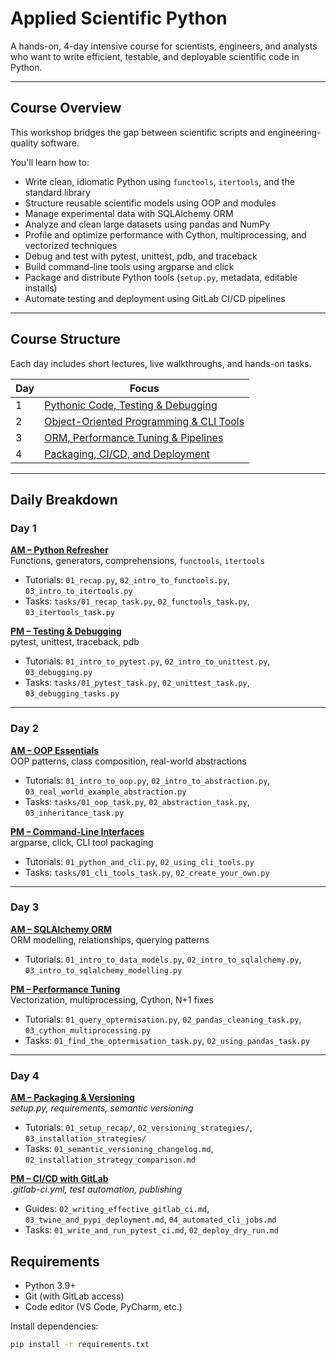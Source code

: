 # Applied Scientific Python

A hands-on, 4-day intensive course for scientists, engineers, and analysts who want to write efficient, testable, and deployable scientific code in Python.

---

## Course Overview

This workshop bridges the gap between scientific scripts and engineering-quality software.

You'll learn how to:

- Write clean, idiomatic Python using `functools`, `itertools`, and the standard library
- Structure reusable scientific models using OOP and modules
- Manage experimental data with SQLAlchemy ORM
- Analyze and clean large datasets using pandas and NumPy
- Profile and optimize performance with Cython, multiprocessing, and vectorized techniques
- Debug and test with pytest, unittest, pdb, and traceback
- Build command-line tools using argparse and click
- Package and distribute Python tools (`setup.py`, metadata, editable installs)
- Automate testing and deployment using GitLab CI/CD pipelines

---

## Course Structure

Each day includes short lectures, live walkthroughs, and hands-on tasks.

| Day | Focus                                             |
|-----|---------------------------------------------------|
| 1   | [Pythonic Code, Testing & Debugging](#day-1)      |
| 2   | [Object-Oriented Programming & CLI Tools](#day-2) |
| 3   | [ORM, Performance Tuning & Pipelines](#day-3)     |
| 4   | [Packaging, CI/CD, and Deployment](#day-4)        |

---

## Daily Breakdown

### Day 1

**[AM – Python Refresher](day_1/am/)**  
Functions, generators, comprehensions, `functools`, `itertools`

- Tutorials: `01_recap.py`, `02_intro_to_functools.py`, `03_intro_to_itertools.py`
- Tasks: `tasks/01_recap_task.py`, `02_functools_task.py`, `03_itertools_task.py`

**[PM – Testing & Debugging](day_1/pm/)**  
pytest, unittest, traceback, pdb

- Tutorials: `01_intro_to_pytest.py`, `02_intro_to_unittest.py`, `03_debugging.py`
- Tasks: `tasks/01_pytest_task.py`, `02_unittest_task.py`, `03_debugging_tasks.py`

---

### Day 2

**[AM – OOP Essentials](day_2/am/)**  
OOP patterns, class composition, real-world abstractions

- Tutorials: `01_intro_to_oop.py`, `02_intro_to_abstraction.py`, `03_real_world_example_abstraction.py`
- Tasks: `tasks/01_oop_task.py`, `02_abstraction_task.py`, `03_inheritance_task.py`

**[PM – Command-Line Interfaces](day_2/pm/)**  
argparse, click, CLI tool packaging

- Tutorials: `01_python_and_cli.py`, `02_using_cli_tools.py`
- Tasks: `tasks/01_cli_tools_task.py`, `02_create_your_own.py`

---

### Day 3

**[AM – SQLAlchemy ORM](day_3/am/)**  
ORM modelling, relationships, querying patterns

- Tutorials: `01_intro_to_data_models.py`, `02_intro_to_sqlalchemy.py`, `03_intro_to_sqlalchemy_modelling.py`

**[PM – Performance Tuning](day_3/pm/)**  
Vectorization, multiprocessing, Cython, N+1 fixes

- Tutorials: `01_query_optermisation.py`, `02_pandas_cleaning_task.py`, `03_cython_multiprocessing.py`
- Tasks: `01_find_the_optermisation_task.py`, `02_using_pandas_task.py`

---
### Day 4

**[AM – Packaging & Versioning](day_4/am/)**  
_setup.py, requirements, semantic versioning_  

- Tutorials: `01_setup_recap/`, `02_versioning_strategies/`, `03_installation_strategies/`  
- Tasks: `01_semantic_versioning_changelog.md`, `02_installation_strategy_comparison.md`  

**[PM – CI/CD with GitLab](day_4/pm/)**  
_.gitlab-ci.yml, test automation, publishing_  

- Guides: `02_writing_effective_gitlab_ci.md`, `03_twine_and_pypi_deployment.md`, `04_automated_cli_jobs.md`  
- Tasks: `01_write_and_run_pytest_ci.md`, `02_deploy_dry_run.md`  



## Requirements

- Python 3.9+
- Git (with GitLab access)
- Code editor (VS Code, PyCharm, etc.)

Install dependencies:

```bash
pip install -r requirements.txt
```
